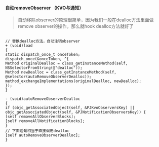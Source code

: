 


#### 自动removeObserver （KVO与通知）

> 自动移除observer的原理很简单，因为我们一般在dealloc方法里面做remove observer的操作。那么就hook dealloc方法就好了




```objc

// 替换dealloc方法，自动注销observer
+ (void)load
{
static dispatch_once_t onceToken;
dispatch_once(&onceToken, ^{
Method originalDealloc = class_getInstanceMethod(self, NSSelectorFromString(@"dealloc"));
Method newDealloc = class_getInstanceMethod(self, @selector(autoRemoveObserverDealloc));
method_exchangeImplementations(originalDealloc, newDealloc);
});
}

- (void)autoRemoveObserverDealloc
{
if (objc_getAssociatedObject(self, &PJKvoObserversKey) || objc_getAssociatedObject(self, &PJNotificationObserversKey)) {
[self removeAllObserverBlocks];
[self removeAllNotificationBlocks];
}
// 下面这句相当于直接调用dealloc
[self autoRemoveObserverDealloc];
}

```



